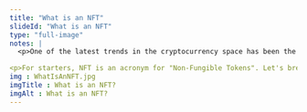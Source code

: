 ```yaml
--- 
title: "What is an NFT"
slideId: "What is an NFT"
type: "full-image"
notes: |
  <p>One of the latest trends in the cryptocurrency space has been the rise of the NFT. At this point you've probably heard of the term, after all, you're here to learn about NFTs! With many news outlets and popular outlets talking about this new technology, the onset of NFTs has been rapid! New applications surrounding this new technology are being built quickly, but before we can explore those, let's ask "What is an NFT?"</p>

<p>For starters, NFT is an acronym for "Non-Fungible Tokens". Let's break down that term.</p>
img : WhatIsAnNFT.jpg
imgTitle : What is an NFT?
imgAlt : What is an NFT?
---
```

